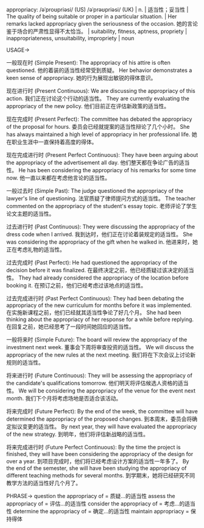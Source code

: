 appropriacy: /əˈproʊpriəsi/ (US) /əˈprəʊpriəsi/ (UK) | n. | 适当性；妥当性 |  The quality of being suitable or proper in a particular situation. | Her remarks lacked appropriacy given the seriousness of the occasion. 她的言论鉴于场合的严肃性显得不太恰当。 |  suitability, fitness, aptness, propriety | inappropriateness, unsuitability, impropriety | noun

USAGE->

一般现在时 (Simple Present):
The appropriacy of his attire is often questioned.  他的着装的适当性经常受到质疑。
Her behavior demonstrates a keen sense of appropriacy. 她的行为展现出敏锐的得体意识。


现在进行时 (Present Continuous):
We are discussing the appropriacy of this action. 我们正在讨论这个行动的适当性。
They are currently evaluating the appropriacy of the new policy.  他们目前正在评估新政策的适当性。


现在完成时 (Present Perfect):
The committee has debated the appropriacy of the proposal for hours. 委员会已经就提案的适当性辩论了几个小时。
She has always maintained a high level of appropriacy in her professional life.  她在职业生涯中一直保持着高度的得体。


现在完成进行时 (Present Perfect Continuous):
They have been arguing about the appropriacy of the advertisement all day. 他们整天都在争论广告的适当性。
He has been considering the appropriacy of his remarks for some time now.  他一直以来都在考虑他言论的适当性。


一般过去时 (Simple Past):
The judge questioned the appropriacy of the lawyer's line of questioning. 法官质疑了律师提问方式的适当性。
The teacher commented on the appropriacy of the student's essay topic. 老师评论了学生论文主题的适当性。


过去进行时 (Past Continuous):
They were discussing the appropriacy of the dress code when I arrived. 我到达时，他们正在讨论着装规定的适当性。
She was considering the appropriacy of the gift when he walked in. 他进来时，她正在考虑礼物的适当性。


过去完成时 (Past Perfect):
He had questioned the appropriacy of the decision before it was finalized. 在最终决定之前，他已经质疑过该决定的适当性。
They had already considered the appropriacy of the location before booking it.  在预订之前，他们已经考虑过该地点的适当性。


过去完成进行时 (Past Perfect Continuous):
They had been debating the appropriacy of the new curriculum for months before it was implemented.  在实施新课程之前，他们已经就其适当性争论了好几个月。
She had been thinking about the appropriacy of her response for a while before replying. 在回复之前，她已经思考了一段时间她回应的适当性。


一般将来时 (Simple Future):
The board will review the appropriacy of the investment next week. 董事会下周将审查投资的适当性。
We will discuss the appropriacy of the new rules at the next meeting. 我们将在下次会议上讨论新规则的适当性。


将来进行时 (Future Continuous):
They will be assessing the appropriacy of the candidate's qualifications tomorrow.  他们明天将评估候选人资格的适当性。
We will be considering the appropriacy of the venue for the event next month.  我们下个月将考虑场地是否适合该活动。


将来完成时 (Future Perfect):
By the end of the week, the committee will have determined the appropriacy of the proposed changes. 到本周末，委员会将确定拟议变更的适当性。
By next year, they will have evaluated the appropriacy of the new strategy. 到明年，他们将评估新战略的适当性。


将来完成进行时 (Future Perfect Continuous):
By the time the project is finished, they will have been considering the appropriacy of the design for over a year. 到项目完成时，他们将已经考虑设计方案的适当性一年多了。
By the end of the semester, she will have been studying the appropriacy of different teaching methods for several months. 到学期末，她将已经研究不同教学方法的适当性好几个月了。



PHRASE->
question the appropriacy of = 质疑...的适当性
assess the appropriacy of = 评估...的适当性
consider the appropriacy of = 考虑...的适当性
determine the appropriacy of = 确定...的适当性
maintain appropriacy = 保持得体
